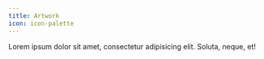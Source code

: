 ```yaml
---
title: Artwork
icon: icon-palette
---
```


Lorem ipsum dolor sit amet, consectetur adipisicing elit. Soluta, neque, et!